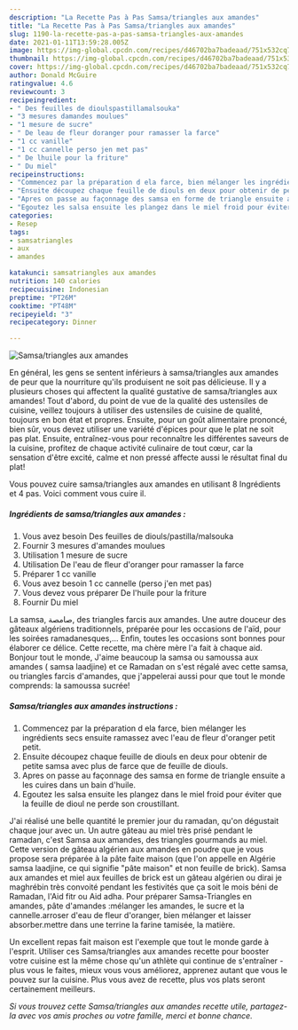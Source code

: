 ```yaml
---
description: "La Recette Pas à Pas Samsa/triangles aux amandes"
title: "La Recette Pas à Pas Samsa/triangles aux amandes"
slug: 1190-la-recette-pas-a-pas-samsa-triangles-aux-amandes
date: 2021-01-11T13:59:28.005Z
image: https://img-global.cpcdn.com/recipes/d46702ba7badeaad/751x532cq70/samsatriangles-aux-amandes-photo-principale-de-la-recette.jpg
thumbnail: https://img-global.cpcdn.com/recipes/d46702ba7badeaad/751x532cq70/samsatriangles-aux-amandes-photo-principale-de-la-recette.jpg
cover: https://img-global.cpcdn.com/recipes/d46702ba7badeaad/751x532cq70/samsatriangles-aux-amandes-photo-principale-de-la-recette.jpg
author: Donald McGuire
ratingvalue: 4.6
reviewcount: 3
recipeingredient:
- " Des feuilles de dioulspastillamalsouka"
- "3 mesures damandes moulues"
- "1 mesure de sucre"
- " De leau de fleur doranger pour ramasser la farce"
- "1 cc vanille"
- "1 cc cannelle perso jen met pas"
- " De lhuile pour la friture"
- " Du miel"
recipeinstructions:
- "Commencez par la préparation d ela farce, bien mélanger les ingrédients secs ensuite ramassez avec l&#39;eau de fleur d&#39;oranger petit petit."
- "Ensuite découpez chaque feuille de diouls en deux pour obtenir de petite samsa avec plus de farce que de feuille de diouls."
- "Apres on passe au façonnage des samsa en forme de triangle ensuite a les cuires dans un bain d&#39;huile."
- "Egoutez les salsa ensuite les plangez dans le miel froid pour éviter que la feuille de dioul ne perde son croustillant."
categories:
- Resep
tags:
- samsatriangles
- aux
- amandes

katakunci: samsatriangles aux amandes 
nutrition: 140 calories
recipecuisine: Indonesian
preptime: "PT26M"
cooktime: "PT48M"
recipeyield: "3"
recipecategory: Dinner

---
```



![Samsa/triangles aux amandes](https://img-global.cpcdn.com/recipes/d46702ba7badeaad/751x532cq70/samsatriangles-aux-amandes-photo-principale-de-la-recette.jpg)

En général, les gens se sentent inférieurs à samsa/triangles aux amandes de peur que la nourriture qu'ils produisent ne soit pas délicieuse. Il y a plusieurs choses qui affectent la qualité gustative de samsa/triangles aux amandes! Tout d'abord, du point de vue de la qualité des ustensiles de cuisine, veillez toujours à utiliser des ustensiles de cuisine de qualité, toujours en bon état et propres. Ensuite, pour un goût alimentaire prononcé, bien sûr, vous devez utiliser une variété d'épices pour que le plat ne soit pas plat. Ensuite, entraînez-vous pour reconnaître les différentes saveurs de la cuisine, profitez de chaque activité culinaire de tout cœur, car la sensation d'être excité, calme et non pressé affecte aussi le résultat final du plat!

<!--inarticleads1-->

Vous pouvez cuire samsa/triangles aux amandes en utilisant 8 Ingrédients et 4 pas. Voici comment vous cuire il.

##### Ingrédients de samsa/triangles aux amandes :

1. Vous avez besoin  Des feuilles de diouls/pastilla/malsouka
1. Fournir 3 mesures d&#39;amandes moulues
1. Utilisation 1 mesure de sucre
1. Utilisation  De l&#39;eau de fleur d&#39;oranger pour ramasser la farce
1. Préparer 1 cc vanille
1. Vous avez besoin 1 cc cannelle (perso j&#39;en met pas)
1. Vous devez vous préparer  De l&#39;huile pour la friture
1. Fournir  Du miel


La samsa, صامصة, des triangles farcis aux amandes. Une autre douceur des gâteaux algériens traditionnels, préparée pour les occasions de l&#39;aïd, pour les soirées ramadanesques,… Enfin, toutes les occasions sont bonnes pour élaborer ce délice. Cette recette, ma chère mère l&#39;a fait à chaque aid. Bonjour tout le monde, J&#39;aime beaucoup la samsa ou samoussa aux amandes ( samsa laadjine) et ce Ramadan on s&#39;est régalé avec cette samsa, ou triangles farcis d&#39;amandes, que j&#39;appelerai aussi pour que tout le monde comprends: la samoussa sucrée! 

<!--inarticleads2-->

##### Samsa/triangles aux amandes instructions :

1. Commencez par la préparation d ela farce, bien mélanger les ingrédients secs ensuite ramassez avec l&#39;eau de fleur d&#39;oranger petit petit.
1. Ensuite découpez chaque feuille de diouls en deux pour obtenir de petite samsa avec plus de farce que de feuille de diouls.
1. Apres on passe au façonnage des samsa en forme de triangle ensuite a les cuires dans un bain d&#39;huile.
1. Egoutez les salsa ensuite les plangez dans le miel froid pour éviter que la feuille de dioul ne perde son croustillant.


J&#39;ai réalisé une belle quantité le premier jour du ramadan, qu&#39;on dégustait chaque jour avec un. Un autre gâteau au miel très prisé pendant le ramadan, c&#39;est Samsa aux amandes, des triangles gourmands au miel. Cette version de gâteau algérien aux amandes en poudre que je vous propose sera préparée à la pâte faite maison (que l&#39;on appelle en Algérie samsa laadjine, ce qui signifie &#34;pâte maison&#34; et non feuille de brick). Samsa aux amandes et miel aux feuilles de brick est un gâteau algérien ou dirai je maghrébin très convoité pendant les festivités que ça soit le mois béni de Ramadan, l&#39;Aid fitr ou Aid adha. Pour préparer Samsa-Triangles en amandes, pâte d&#39;amandes :mélanger les amandes, le sucre et la cannelle.arroser d&#39;eau de fleur d&#39;oranger, bien mélanger et laisser absorber.mettre dans une terrine la farine tamisée, la matière. 

<!--inarticleads1-->

<p>
Un excellent repas fait maison est l'exemple que tout le monde garde à l'esprit. Utiliser ces Samsa/triangles aux amandes recette pour booster votre cuisine est la même chose qu'un athlète qui continue de s'entraîner - plus vous le faites, mieux vous vous améliorez, apprenez autant que vous le pouvez sur la cuisine. Plus vous avez de recette, plus vos plats seront certainement meilleurs.
</p>

<p>
<i>Si vous trouvez cette Samsa/triangles aux amandes recette utile, partagez-la avec vos amis proches ou votre famille, merci et bonne chance.</i>
</p>
